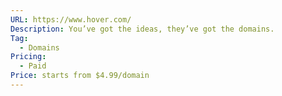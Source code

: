 ```yaml
---
URL: https://www.hover.com/
Description: You’ve got the ideas, they’ve got the domains.
Tag:
  - Domains
Pricing:
  - Paid
Price: starts from $4.99/domain
---
```

